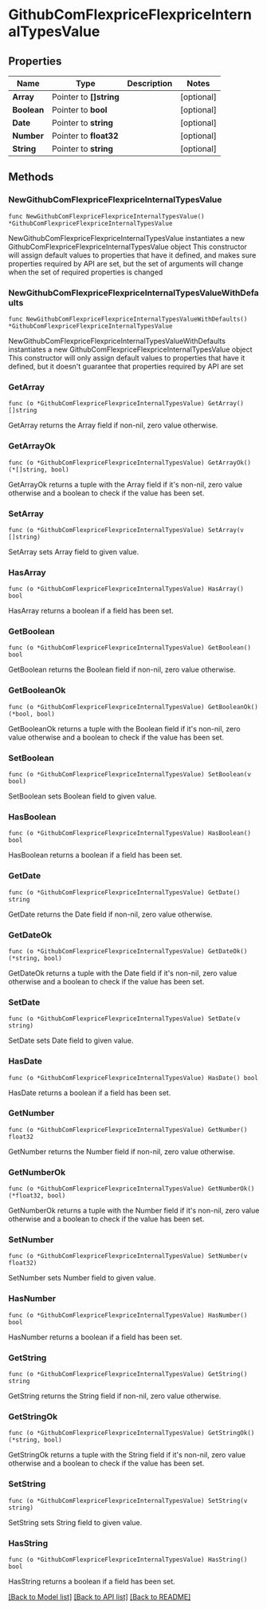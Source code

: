 # GithubComFlexpriceFlexpriceInternalTypesValue

## Properties

Name | Type | Description | Notes
------------ | ------------- | ------------- | -------------
**Array** | Pointer to **[]string** |  | [optional] 
**Boolean** | Pointer to **bool** |  | [optional] 
**Date** | Pointer to **string** |  | [optional] 
**Number** | Pointer to **float32** |  | [optional] 
**String** | Pointer to **string** |  | [optional] 

## Methods

### NewGithubComFlexpriceFlexpriceInternalTypesValue

`func NewGithubComFlexpriceFlexpriceInternalTypesValue() *GithubComFlexpriceFlexpriceInternalTypesValue`

NewGithubComFlexpriceFlexpriceInternalTypesValue instantiates a new GithubComFlexpriceFlexpriceInternalTypesValue object
This constructor will assign default values to properties that have it defined,
and makes sure properties required by API are set, but the set of arguments
will change when the set of required properties is changed

### NewGithubComFlexpriceFlexpriceInternalTypesValueWithDefaults

`func NewGithubComFlexpriceFlexpriceInternalTypesValueWithDefaults() *GithubComFlexpriceFlexpriceInternalTypesValue`

NewGithubComFlexpriceFlexpriceInternalTypesValueWithDefaults instantiates a new GithubComFlexpriceFlexpriceInternalTypesValue object
This constructor will only assign default values to properties that have it defined,
but it doesn't guarantee that properties required by API are set

### GetArray

`func (o *GithubComFlexpriceFlexpriceInternalTypesValue) GetArray() []string`

GetArray returns the Array field if non-nil, zero value otherwise.

### GetArrayOk

`func (o *GithubComFlexpriceFlexpriceInternalTypesValue) GetArrayOk() (*[]string, bool)`

GetArrayOk returns a tuple with the Array field if it's non-nil, zero value otherwise
and a boolean to check if the value has been set.

### SetArray

`func (o *GithubComFlexpriceFlexpriceInternalTypesValue) SetArray(v []string)`

SetArray sets Array field to given value.

### HasArray

`func (o *GithubComFlexpriceFlexpriceInternalTypesValue) HasArray() bool`

HasArray returns a boolean if a field has been set.

### GetBoolean

`func (o *GithubComFlexpriceFlexpriceInternalTypesValue) GetBoolean() bool`

GetBoolean returns the Boolean field if non-nil, zero value otherwise.

### GetBooleanOk

`func (o *GithubComFlexpriceFlexpriceInternalTypesValue) GetBooleanOk() (*bool, bool)`

GetBooleanOk returns a tuple with the Boolean field if it's non-nil, zero value otherwise
and a boolean to check if the value has been set.

### SetBoolean

`func (o *GithubComFlexpriceFlexpriceInternalTypesValue) SetBoolean(v bool)`

SetBoolean sets Boolean field to given value.

### HasBoolean

`func (o *GithubComFlexpriceFlexpriceInternalTypesValue) HasBoolean() bool`

HasBoolean returns a boolean if a field has been set.

### GetDate

`func (o *GithubComFlexpriceFlexpriceInternalTypesValue) GetDate() string`

GetDate returns the Date field if non-nil, zero value otherwise.

### GetDateOk

`func (o *GithubComFlexpriceFlexpriceInternalTypesValue) GetDateOk() (*string, bool)`

GetDateOk returns a tuple with the Date field if it's non-nil, zero value otherwise
and a boolean to check if the value has been set.

### SetDate

`func (o *GithubComFlexpriceFlexpriceInternalTypesValue) SetDate(v string)`

SetDate sets Date field to given value.

### HasDate

`func (o *GithubComFlexpriceFlexpriceInternalTypesValue) HasDate() bool`

HasDate returns a boolean if a field has been set.

### GetNumber

`func (o *GithubComFlexpriceFlexpriceInternalTypesValue) GetNumber() float32`

GetNumber returns the Number field if non-nil, zero value otherwise.

### GetNumberOk

`func (o *GithubComFlexpriceFlexpriceInternalTypesValue) GetNumberOk() (*float32, bool)`

GetNumberOk returns a tuple with the Number field if it's non-nil, zero value otherwise
and a boolean to check if the value has been set.

### SetNumber

`func (o *GithubComFlexpriceFlexpriceInternalTypesValue) SetNumber(v float32)`

SetNumber sets Number field to given value.

### HasNumber

`func (o *GithubComFlexpriceFlexpriceInternalTypesValue) HasNumber() bool`

HasNumber returns a boolean if a field has been set.

### GetString

`func (o *GithubComFlexpriceFlexpriceInternalTypesValue) GetString() string`

GetString returns the String field if non-nil, zero value otherwise.

### GetStringOk

`func (o *GithubComFlexpriceFlexpriceInternalTypesValue) GetStringOk() (*string, bool)`

GetStringOk returns a tuple with the String field if it's non-nil, zero value otherwise
and a boolean to check if the value has been set.

### SetString

`func (o *GithubComFlexpriceFlexpriceInternalTypesValue) SetString(v string)`

SetString sets String field to given value.

### HasString

`func (o *GithubComFlexpriceFlexpriceInternalTypesValue) HasString() bool`

HasString returns a boolean if a field has been set.


[[Back to Model list]](../README.md#documentation-for-models) [[Back to API list]](../README.md#documentation-for-api-endpoints) [[Back to README]](../README.md)


